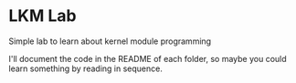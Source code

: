 # LKM Lab
Simple lab to learn about kernel module programming

I'll document the code in the README of each folder, so maybe you could learn something by reading in sequence.
